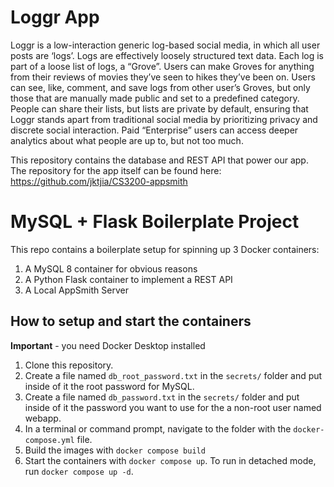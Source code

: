# Loggr App

Loggr is a low-interaction generic log-based social media, in which all user posts are ‘logs’. Logs are effectively loosely structured text data. Each log is part of a loose list of logs, a “Grove”. Users can make Groves for anything from their reviews of movies they’ve seen to hikes they’ve been on. Users can see, like, comment, and save logs from other user’s Groves, but only those that are manually made public and set to a predefined category. People can share their lists, but lists are private by default, ensuring that Loggr stands apart from traditional social media by prioritizing privacy and discrete social interaction. Paid “Enterprise” users can access deeper analytics about what people are up to, but not too much.

This repository contains the database and REST API that power our app.
The repository for the app itself can be found here: https://github.com/jktjia/CS3200-appsmith

# MySQL + Flask Boilerplate Project

This repo contains a boilerplate setup for spinning up 3 Docker containers: 
1. A MySQL 8 container for obvious reasons
1. A Python Flask container to implement a REST API
1. A Local AppSmith Server

## How to setup and start the containers
**Important** - you need Docker Desktop installed

1. Clone this repository.  
1. Create a file named `db_root_password.txt` in the `secrets/` folder and put inside of it the root password for MySQL. 
1. Create a file named `db_password.txt` in the `secrets/` folder and put inside of it the password you want to use for the a non-root user named webapp. 
1. In a terminal or command prompt, navigate to the folder with the `docker-compose.yml` file.  
1. Build the images with `docker compose build`
1. Start the containers with `docker compose up`.  To run in detached mode, run `docker compose up -d`. 




